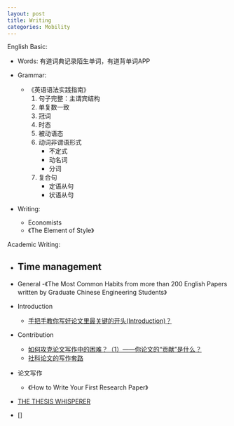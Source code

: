```yaml
---
layout: post
title: Writing
categories: Mobility
---
```


English Basic:
- Words: 有道词典记录陌生单词，有道背单词APP
- Grammar:
    - 《英语语法实践指南》
        1. 句子完整：主谓宾结构
        2. 单复数一致
        3. 冠词
        4. 时态
        5. 被动语态
        6. 动词非谓语形式
            * 不定式
            * 动名词
            * 分词
        7. 复合句
            * 定语从句
            * 状语从句

- Writing:
    - Economists
    - 《The Element of Style》

Academic Writing:
- Time management
    - 
- General
    -《The Most Common Habits from more than 200 English Papers written by Graduate Chinese Engineering Students》

- Introduction
    - [手把手教你写好论文里最关键的开头(Introduction)？](https://zhuanlan.zhihu.com/p/29155607)
- Contribution
    - [如何攻克论文写作中的困难？（1）——你论文的“贡献”是什么？](https://zhuanlan.zhihu.com/p/34670705)
    - [社科论文的写作套路](https://zhuanlan.zhihu.com/p/28962124)

- 论文写作
    - 《How to Write Your First Research Paper》



- [THE THESIS WHISPERER](https://thesiswhisperer.com/)
- []